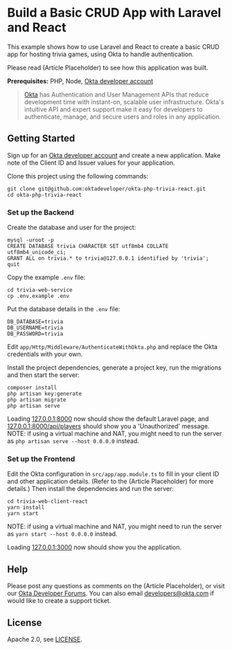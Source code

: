 # Build a Basic CRUD App with Laravel and React

This example shows how to use Laravel and React to create a basic CRUD app for hosting trivia games, using Okta to handle authentication.

Please read (Article Placeholder) to see how this application was built.

**Prerequisites:** PHP, Node, [Okta developer account](https://developer.okta.com/)

> [Okta](https://developer.okta.com) has Authentication and User Management APIs that reduce development time with instant-on, scalable user infrastructure. Okta's intuitive API and expert support make it easy for developers to authenticate, manage, and secure users and roles in any application.

## Getting Started

Sign up for an [Okta developer account](https://developer.okta.com) and create a new application. Make note of the Client ID and Issuer values for your application.

Clone this project using the following commands:

```
git clone git@github.com:oktadeveloper/okta-php-trivia-react.git
cd okta-php-trivia-react
```

### Set up the Backend

Create the database and user for the project:

```
mysql -uroot -p
CREATE DATABASE trivia CHARACTER SET utf8mb4 COLLATE utf8mb4_unicode_ci;
GRANT ALL on trivia.* to trivia@127.0.0.1 identified by 'trivia';
quit
```

Copy the example `.env` file:

```
cd trivia-web-service
cp .env.example .env
```

Put the database details in the `.env` file:

```
DB_DATABASE=trivia
DB_USERNAME=trivia
DB_PASSWORD=trivia
```

Edit `app/Http/Middleware/AuthenticateWithOkta.php` and replace the Okta credentials with your own.

Install the project dependencies, generate a project key, run the migrations and then start the server:

```
composer install
php artisan key:generate
php artisan migrate
php artisan serve
```

Loading [127.0.0.1:8000](127.0.0.1:8000) now should show the default Laravel page, and [127.0.0.1:8000/api/players](127.0.0.1:8000/api/players) should show you a 'Unauthorized' message. NOTE: if using a virtual machine and NAT, you might need to run the server as `php artisan serve --host 0.0.0.0` instead.

### Set up the Frontend

Edit the Okta configuration in `src/app/app.module.ts` to fill in your client ID and other application details. (Refer to the (Article Placeholder) for more details.) Then install the dependencies and run the server:

```
cd trivia-web-client-react
yarn install
yarn start
```

NOTE: if using a virtual machine and NAT, you might need to run the server as `yarn start --host 0.0.0.0` instead.

Loading [127.0.0.1:3000](127.0.0.1:3000) now should show you the application.

## Help

Please post any questions as comments on the (Article Placeholder), or visit our [Okta Developer Forums](https://devforum.okta.com/). You can also email developers@okta.com if would like to create a support ticket.

## License

Apache 2.0, see [LICENSE](LICENSE).